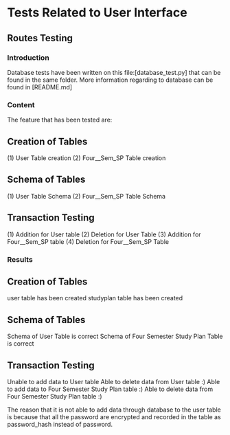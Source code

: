 # Tests Related to User Interface

## Routes Testing

### Introduction 
Database tests have been written on this file:[database_test.py] that can be found in the same folder.
More information regarding to database can be found in [README.md]
### Content
The feature that has been tested are:

## Creation of Tables
(1) User Table creation
(2) Four__Sem_SP Table creation

## Schema of Tables
(1) User Table Schema
(2) Four__Sem_SP Table Schema

## Transaction Testing
(1) Addition for User table
(2) Deletion for User Table
(3) Addition for Four__Sem_SP table
(4) Deletion for Four__Sem_SP Table


### Results

## Creation of Tables
user table has been created
studyplan table has been created

## Schema of Tables
Schema of User Table is correct
Schema of Four Semester Study Plan Table is correct

## Transaction Testing
Unable to add data to User table
Able to delete data from User table :)
Able to add data to Four Semester Study Plan table :)
Able to delete data from Four Semester Study Plan table :)

The reason that it is not able to add data through database to the user table is because that all the password are encrypted and recorded in the table as password_hash instead of password.